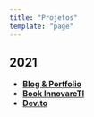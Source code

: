 ```yaml
---
title: "Projetos"
template: "page"
---
```


## 2021

- **[Blog & Portfolio](https://adoniasvitorio.com.br)**
- **[Book InnovareTI](https://book.innovareti.com.br/)**
- **[Dev.to](https://dev.to/adoniasvitorio)**